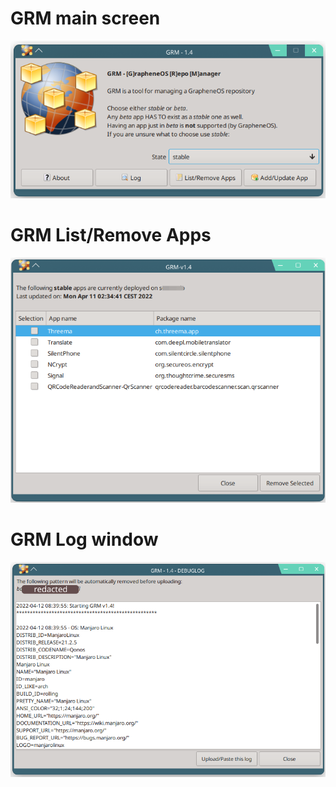 # GRM main screen

![main](screenshots/main.png)

# GRM List/Remove Apps

![main](screenshots/list.png)

# GRM Log window

![main](screenshots/log.png)

